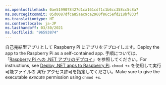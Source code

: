 ```yaml
---
ms.openlocfilehash: 0ae5199078427d1ca161cdf1c1b6cc358cc5c8a7
ms.sourcegitcommit: 05d0087dfca85aac9ca2960f86c5efd218bf833f
ms.translationtype: HT
ms.contentlocale: ja-JP
ms.lasthandoff: 03/30/2021
ms.locfileid: "96593874"
---
```

<span data-ttu-id="b9225-101">自己完結型アプリとして Raspberry Pi にアプリをデプロイします。</span><span class="sxs-lookup"><span data-stu-id="b9225-101">Deploy the app to the Raspberry Pi as a self-contained app.</span></span> <span data-ttu-id="b9225-102">手順については、「[Raspberry Pi への .NET アプリのデプロイ](../deployment.md#deploying-a-self-contained-app)」を参照してください。</span><span class="sxs-lookup"><span data-stu-id="b9225-102">For instructions, see [Deploy .NET apps to Raspberry Pi](../deployment.md#deploying-a-self-contained-app).</span></span> <span data-ttu-id="b9225-103">`chmod +x` を使用して実行可能ファイルの *実行* アクセス許可を指定してください。</span><span class="sxs-lookup"><span data-stu-id="b9225-103">Make sure to give the executable *execute* permission using `chmod +x`.</span></span>
